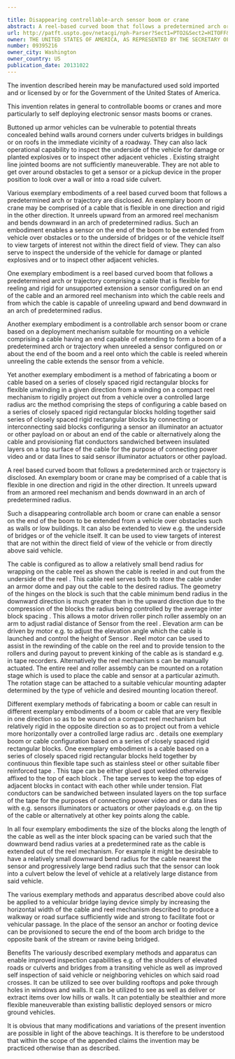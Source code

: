 ```yaml
---

title: Disappearing controllable-arch sensor boom or crane
abstract: A reel-based curved boom that follows a predetermined arch or trajectory is disclosed. Such a disappearing controllable-arch sensor boom or crane can enable a sensor on the end of the boom to be extended from a vehicle over obstacles such as walls or low buildings. It can also be extended to view the underside of bridges, or of the vehicle itself. It can be used to view targets of interest that are not within the direct field of view of the vehicle or from directly above said vehicle.
url: http://patft.uspto.gov/netacgi/nph-Parser?Sect1=PTO2&Sect2=HITOFF&p=1&u=%2Fnetahtml%2FPTO%2Fsearch-adv.htm&r=1&f=G&l=50&d=PALL&S1=09395216&OS=09395216&RS=09395216
owner: THE UNITED STATES OF AMERICA, AS REPRESENTED BY THE SECRETARY OF THE ARMY
number: 09395216
owner_city: Washington
owner_country: US
publication_date: 20131022
---
```

The invention described herein may be manufactured used sold imported and or licensed by or for the Government of the United States of America.

This invention relates in general to controllable booms or cranes and more particularly to self deploying electronic sensor masts booms or cranes.

Buttoned up armor vehicles can be vulnerable to potential threats concealed behind walls around corners under culverts bridges in buildings or on roofs in the immediate vicinity of a roadway. They can also lack operational capability to inspect the underside of the vehicle for damage or planted explosives or to inspect other adjacent vehicles . Existing straight line jointed booms are not sufficiently maneuverable. They are not able to get over around obstacles to get a sensor or a pickup device in the proper position to look over a wall or into a road side culvert.

Various exemplary embodiments of a reel based curved boom that follows a predetermined arch or trajectory are disclosed. An exemplary boom or crane may be comprised of a cable that is flexible in one direction and rigid in the other direction. It unreels upward from an armored reel mechanism and bends downward in an arch of predetermined radius. Such an embodiment enables a sensor on the end of the boom to be extended from vehicle over obstacles or to the underside of bridges or of the vehicle itself to view targets of interest not within the direct field of view. They can also serve to inspect the underside of the vehicle for damage or planted explosives and or to inspect other adjacent vehicles.

One exemplary embodiment is a reel based curved boom that follows a predetermined arch or trajectory comprising a cable that is flexible for reeling and rigid for unsupported extension a sensor configured on an end of the cable and an armored reel mechanism into which the cable reels and from which the cable is capable of unreeling upward and bend downward in an arch of predetermined radius.

Another exemplary embodiment is a controllable arch sensor boom or crane based on a deployment mechanism suitable for mounting on a vehicle comprising a cable having an end capable of extending to form a boom of a predetermined arch or trajectory when unreeled a sensor configured on or about the end of the boom and a reel onto which the cable is reeled wherein unreeling the cable extends the sensor from a vehicle.

Yet another exemplary embodiment is a method of fabricating a boom or cable based on a series of closely spaced rigid rectangular blocks for flexible unwinding in a given direction from a winding on a compact reel mechanism to rigidly project out from a vehicle over a controlled large radius arc the method comprising the steps of configuring a cable based on a series of closely spaced rigid rectangular blocks holding together said series of closely spaced rigid rectangular blocks by connecting or interconnecting said blocks configuring a sensor an illuminator an actuator or other payload on or about an end of the cable or alternatively along the cable and provisioning flat conductors sandwiched between insulated layers on a top surface of the cable for the purpose of connecting power video and or data lines to said sensor illuminator actuators or other payload.

A reel based curved boom that follows a predetermined arch or trajectory is disclosed. An exemplary boom or crane may be comprised of a cable that is flexible in one direction and rigid in the other direction. It unreels upward from an armored reel mechanism and bends downward in an arch of predetermined radius.

Such a disappearing controllable arch boom or crane can enable a sensor on the end of the boom to be extended from a vehicle over obstacles such as walls or low buildings. It can also be extended to view e.g. the underside of bridges or of the vehicle itself. It can be used to view targets of interest that are not within the direct field of view of the vehicle or from directly above said vehicle.

The cable is configured as to allow a relatively small bend radius for wrapping on the cable reel as shown the cable is reeled in and out from the underside of the reel . This cable reel serves both to store the cable under an armor dome and pay out the cable to the desired radius. The geometry of the hinges on the block is such that the cable minimum bend radius in the downward direction is much greater than in the upward direction due to the compression of the blocks the radius being controlled by the average inter block spacing . This allows a motor driven roller pinch roller assembly on an arm to adjust radial distance of Sensor from the reel . Elevation arm can be driven by motor e.g. to adjust the elevation angle which the cable is launched and control the height of Sensor . Reel motor can be used to assist in the rewinding of the cable on the reel and to provide tension to the rollers and during payout to prevent kinking of the cable as is standard e.g. in tape recorders. Alternatively the reel mechanism s can be manually actuated. The entire reel and roller assembly can be mounted on a rotation stage which is used to place the cable and sensor at a particular azimuth. The rotation stage can be attached to a suitable vehicular mounting adapter determined by the type of vehicle and desired mounting location thereof.

Different exemplary methods of fabricating a boom or cable can result in different exemplary embodiments of a boom or cable that are very flexible in one direction so as to be wound on a compact reel mechanism but relatively rigid in the opposite direction so as to project out from a vehicle more horizontally over a controlled large radius arc . details one exemplary boom or cable configuration based on a series of closely spaced rigid rectangular blocks. One exemplary embodiment is a cable based on a series of closely spaced rigid rectangular blocks held together by continuous thin flexible tape such as stainless steel or other suitable fiber reinforced tape . This tape can be either glued spot welded otherwise affixed to the top of each block . The tape serves to keep the top edges of adjacent blocks in contact with each other while under tension. Flat conductors can be sandwiched between insulated layers on the top surface of the tape for the purposes of connecting power video and or data lines with e.g. sensors illuminators or actuators or other payloads e.g. on the tip of the cable or alternatively at other key points along the cable.

In all four exemplary embodiments the size of the blocks along the length of the cable as well as the inter block spacing can be varied such that the downward bend radius varies at a predetermined rate as the cable is extended out of the reel mechanism. For example it might be desirable to have a relatively small downward bend radius for the cable nearest the sensor and progressively large bend radius such that the sensor can look into a culvert below the level of vehicle at a relatively large distance from said vehicle.

The various exemplary methods and apparatus described above could also be applied to a vehicular bridge laying device simply by increasing the horizontal width of the cable and reel mechanism described to produce a walkway or road surface sufficiently wide and strong to facilitate foot or vehicular passage. In the place of the sensor an anchor or footing device can be provisioned to secure the end of the boom arch bridge to the opposite bank of the stream or ravine being bridged.

Benefits The variously described exemplary methods and apparatus can enable improved inspection capabilities e.g. of the shoulders of elevated roads or culverts and bridges from a transiting vehicle as well as improved self inspection of said vehicle or neighboring vehicles on which said road crosses. It can be utilized to see over building rooftops and poke through holes in windows and walls. It can be utilized to see as well as deliver or extract items over low hills or walls. It can potentially be stealthier and more flexible maneuverable than existing ballistic deployed sensors or micro ground vehicles.

It is obvious that many modifications and variations of the present invention are possible in light of the above teachings. It is therefore to be understood that within the scope of the appended claims the invention may be practiced otherwise than as described.

